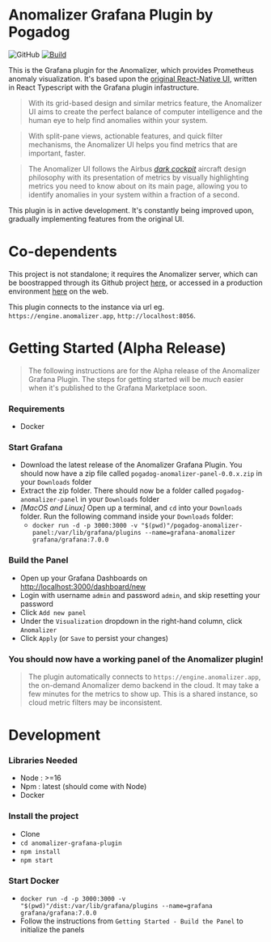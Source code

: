 # Anomalizer Grafana Plugin by Pogadog

![GitHub](https://img.shields.io/github/license/pogadog/anomalizer-grafana-plugin) [![Build](https://github.com/pogadog/anomalizer-grafana-plugin/workflows/CI/badge.svg)](https://github.com/pogadog/anomalizer-grafana-plugin/actions?query=workflow%3A%22CI%22)


This is the Grafana plugin for the Anomalizer, which provides Prometheus anomaly visualization. It's based upon the [original React-Native UI](https://github.com/pogadog/anomalizer-ui), written in React Typescript with the Grafana plugin infastructure.

> With its grid-based design and similar metrics feature, the Anomalizer UI aims to create the perfect balance of computer intelligence and the human eye to help find anomalies within your system.

> With split-pane views, actionable features, and quick filter mechanisms, the Anomalizer UI helps you find metrics that are important, faster.

> The Anomalizer UI follows the Airbus [*dark cockpit*](https://www.icao.int/ESAF/Documents/meetings/2017/AFI%20FOSAS%202017/Day%201%20Docs/Day_1_2_Airbuspihlo.pdf) aircraft design philosophy with its presentation of metrics by visually highlighting metrics you need to know about on its main page, allowing you to identify anomalies in your system within a fraction of a second.

This plugin is in active development. It's constantly being improved upon, gradually implementing features from the original UI.

# Co-dependents

This project is not standalone; it requires the Anomalizer server, which can be boostrapped through its Github project [here](https://github.com/pogadog/anomalizer), or accessed in a production environment [here](https://anomalizer.app) on the web.

This plugin connects to the instance via url eg. `https://engine.anomalizer.app`, `http://localhost:8056`.

# Getting Started (Alpha Release)

>The following instructions are for the Alpha release of the Anomalizer Grafana Plugin. The steps for getting started will be *much* easier when it's published to the Grafana Marketplace soon.

### Requirements
- Docker

### Start Grafana
- Download the latest release of the Anomalizer Grafana Plugin. You should now have a zip file called `pogadog-anomalizer-panel-0.0.x.zip` in your `Downloads` folder
- Extract the zip folder. There should now be a folder called `pogadog-anomalizer-panel` in your `Downloads` folder
- *[MacOS and Linux]* Open up a terminal, and `cd` into your `Downloads` folder. Run the following command inside your `Downloads` folder: 
    - `docker run -d -p 3000:3000 -v "$(pwd)"/pogadog-anomalizer-panel:/var/lib/grafana/plugins --name=grafana-anomalizer grafana/grafana:7.0.0`

### Build the Panel
- Open up your Grafana Dashboards on [http://localhost:3000/dashboard/new](`http://localhost:3000/dashboard/new`)
- Login with username `admin` and password `admin`, and skip resetting your password
- Click `Add new panel`
- Under the `Visualization` dropdown in the right-hand column, click `Anomalizer`
- Click `Apply` (or `Save` to persist your changes)

### You should now have a working panel of the Anomalizer plugin!
> The plugin automatically connects to `https://engine.anomalizer.app`, the on-demand Anomalizer demo backend in the cloud. It may take a few minutes for the metrics to show up. This is a shared instance, so cloud metric filters may be inconsistent.
# Development

### Libraries Needed
- Node : >=16
- Npm : latest (should come with Node)
- Docker

### Install the project
- Clone
- `cd anomalizer-grafana-plugin`
- `npm install`
- `npm start`

### Start Docker
- `docker run -d -p 3000:3000 -v "$(pwd)"/dist:/var/lib/grafana/plugins --name=grafana grafana/grafana:7.0.0`
- Follow the instructions from `Getting Started - Build the Panel` to initialize the panels
